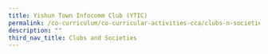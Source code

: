 ```yaml
---
title: Yishun Town Infocomm Club (YTIC)
permalink: /co-curriculum/co-curricular-activities-cca/clubs-n-societies/yishun-town-infocomm-club-ytic/
description: ""
third_nav_title: Clubs and Societies
---
```

